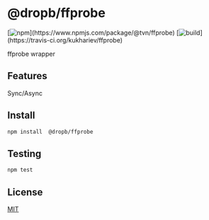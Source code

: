 # @dropb/ffprobe

[![npm](https://img.shields.io/npm/v/@dropb/ffprobe.svg?)](https://www.npmjs.com/package/@tvn/ffprobe)
[![build](https://img.shields.io/travis/kukhariev/ffprobe.svg?)](https://travis-ci.org/kukhariev/ffprobe)

ffprobe wrapper

## Features

Sync/Async

## Install

```sh
npm install  @dropb/ffprobe
```

## Testing

```sh
npm test
```

## License

[MIT](LICENSE)
